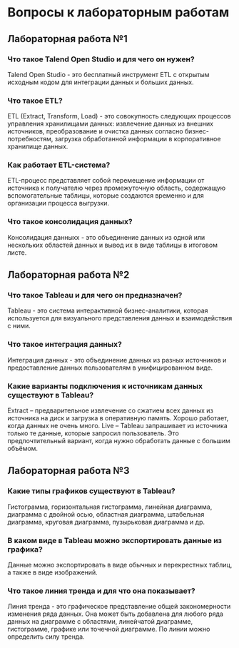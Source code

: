 # Вопросы к лабораторным работам  
  
  
## Лабораторная работа №1  

### Что такое Talend Open Studio и для чего он нужен?
Talend Open Studio - это бесплатный инструмент ETL с открытым исходным кодом для интеграции данных и больших данных.  

### Что такое ETL?
ETL (Extract, Transform, Load) - это совокупность следующих процессов управления хранилищами данных: извлечение данных из внешних
источников, преобразование и очистка данных согласно бизнес-потребностям, загрузка обработанной информации в корпоративное хранилище данных.  

### Как работает ETL-система?
ETL-процесс представляет собой перемещение информации от источника к получателю через промежуточную область, содержащую вспомогательные
таблицы, которые создаются временно и для организации процесса выгрузки.  

### Что такое консолидация данных?
Консолидация данныхх - это объединение данных из одной или нескольких областей данных и вывод их в виде таблицы в итоговом листе.  
  
  
## Лабораторная работа №2  

### Что такое Tableau и для чего он предназначен?
Tableau - это система интерактивной бизнес-аналитики, которая используется для визуального представления данных и взаимодействия с ними.  
### Что такое интеграция данных?
Интеграция данных - это объединение данных из разных источников и предоставление данных пользователям в унифицированном виде.  

### Какие варианты подключения к источникам данных существуют в Tableau?
Extract – предварительное извлечение со сжатием всех данных из источника на диск и загрузка в оперативную память.
Хорошо работает, когда данных не очень много.
Live – Tableau запрашивает из источника только те данные, которые запросил пользователь. Это предпочтительный вариант, 
когда нужно обработать данные с большим объёмом.  
  
    
## Лабораторная работа №3  
  
### Какие типы графиков существуют в Tableau?
Гистограмма, горизонтальная гистограмма, линейная диаграмма, диаграмма с двойной осью, областная диаграмма, штабельная диаграмма, круговая диаграмма, пузырьковая диаграмма и др.

### В каком виде в Tableau можно экспортировать данные из графика?
Данные можно экспортировать в виде обычных и перекрестных таблиц, а также в виде изображений.

### Что такое линия тренда и для что она показывает?
Линия тренда - это графическое представление общей закономерности изменения ряда данных. Она может быть добавлена для любого ряда данных на диаграмме с областями, линейчатой диаграмме, гистограмме, графике или точечной диаграмме. По линии можно определить силу тренда.
